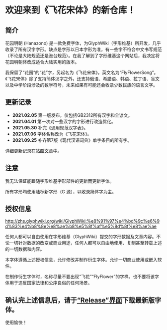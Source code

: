 # 欢迎来到《飞花宋体》的新仓库！


## 简介

花园明朝 (Hanazono) 是一款免费字体，为GlyphWiki（字形维基）所开发，几乎收录了所有汉字字形。缺点是字形以日本字形为准，有一些字不符合中文书写规范（不论是大陆规范还是港台规范）。在我了解到了字形维基这个网站后，我决定将花园明朝体改成适合大陆实用的版本。

我保留了“花园”的“花”字，另起名为《飞花宋体》，英文名为“FlyFlowerSong”。《飞花宋体》除了支持简体汉字之外，还支持俄语、希腊语、韩语、拉丁语、盲文以及中学阶段涉及的数学符号，未来如果有可能还会收录少数民族的语言文字。

## 更新记录

  <ul>
	<li><b>2021.02.05</b> 第一版发布，仅包括GB2312所有汉字和全谚文。</li>
	<li><b>2021.04.01</b> 第一次对一些汉字的字形进行改造优化。</li>
	<li><b>2021.05.30</b> 补完《通用规范汉字表》。</li>
	<li><b>2021.07.06</b> 字体名称改为《飞花宋体》。</li>
	<li><b>2021.09.25</b> 补齐第7版《现代汉语词典》单字条目的所有字。</li>
  </ul>
</details>

详细更新记录在[站酷文章](https://www.zcool.com.cn/article/ZMTIzNjQyNA==.html)中。


## 注意

我无法保证能跟随字形维基字形部件的更新而更新字体。

所有字形均使用陆标新字形（G 源），以收录简体字为主。

## 授权信息

http://zhs.glyphwiki.org/wiki/GlyphWiki:%e8%91%97%e4%bd%9c%e6%9d%83%e4%b8%8e%e8%ae%b8%e5%8f%af%e5%8d%8f%e8%ae%ae

任何人都可以自由使用在字形维基（GlyphWiki）提交的字形数据及文章内容。不论一切针对数据的改变或商业用途，任何人都可以自由地使用、复制甚至转载上述的一切数据和内容。

本字体遵循上述授权信息，允许修改并制作衍生字体。允许一切商业使用或嵌入软件。

在制作衍生字体时，名称尽量不要出现“飞花”“FlyFlower”的字样。也不要将该字体用于违反国家法律和公序良俗的任何场景。

## 确认完上述信息后，请于[“Release”界面](https://github.com/Skr-ZERO/FlyFlowerSong/releases)下载最新版字体。

使用愉快！

